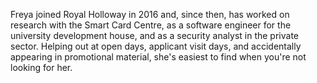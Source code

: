 Freya joined Royal Holloway in 2016 and, since then, has worked on research with the Smart Card Centre, as a software engineer for the university development house, and as a security analyst in the private sector. Helping out at open days, applicant visit days, and accidentally appearing in promotional material, she's easiest to find when you're not looking for her.